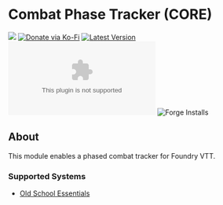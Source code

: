 # Combat Phase Tracker (CORE)

![](https://img.shields.io/badge/Foundry-v11-informational)
[![Donate via Ko-Fi](https://img.shields.io/badge/donate-ko--fi-red.svg?logo=ko-fi)](https://ko-fi.com/darkmoor) [![Latest Version](https://img.shields.io/github/v/tag/patrickporto/combat-phase-tracker?label=version)](https://github.com/patrickporto/combat-phase-tracker/releases) [![Download Count](https://img.shields.io/github/downloads/patrickporto/combat-phase-tracker/latest/combat-phase-tracker.zip)](https://github.com/patrickporto/combat-phase-tracker/releases)
![Forge Installs](https://img.shields.io/badge/dynamic/json?label=Forge%20Installs&query=package.installs&suffix=%25&url=https%3A%2F%2Fforge-vtt.com%2Fapi%2Fbazaar%2Fpackage%2Fcombat-phase-tracker&colorB=4aa94a)

## About

This module enables a phased combat tracker for Foundry VTT.


### Supported Systems

- [Old School Essentials](https://github.com/patrickporto/combat-phase-tracker-ose)
